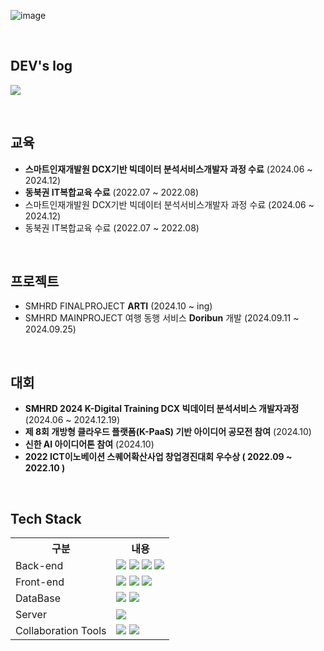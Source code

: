![image](https://github.com/user-attachments/assets/6868b0d4-720c-4cfe-ac5e-572c008e7d13)

<br>

## DEV's log
<a href="https://velog.io/@fivebean/posts"><img src="https://img.shields.io/badge/velog-20C997?style=for-the-badge&logo=velog&logoColor=white"/></a>

<br>

## 교육
- <b>스마트인재개발원 DCX기반 빅데이터 분석서비스개발자 과정 수료</b> (2024.06 ~ 2024.12)
- <b>동북권 IT복합교육 수료</b> (2022.07 ~ 2022.08)
- 스마트인재개발원 DCX기반 빅데이터 분석서비스개발자 과정 수료 (2024.06 ~ 2024.12)
- 동북권 IT복합교육 수료 (2022.07 ~ 2022.08)



<br>

## 프로젝트
- SMHRD FINALPROJECT <b>ARTI</b> (2024.10 ~ ing)
- SMHRD MAINPROJECT 여행 동행 서비스 <b>Doribun</b> 개발 (2024.09.11 ~ 2024.09.25)


<br>

## 대회 
- <b>SMHRD 2024 K-Digital Training DCX 빅데이터 분석서비스 개발자과정</b> (2024.06 ~ 2024.12.19)
- <b>제 8회 개방형 클라우드 플랫폼(K-PaaS) 기반 아이디어 공모전 참여</b> (2024.10)
- <b>신한 AI 아이디어톤 참여</b> (2024.10)
- <b>2022 ICT이노베이션 스퀘어확산사업 창업경진대회 우수상<b> ( 2022.09 ~ 2022.10 )

<br>

## Tech Stack 

<table>
    <tr>
        <th>구분</th>
        <th>내용</th>
    </tr>
    <tr>
        <td>Back-end</td>
        <td>
            <img src="https://img.shields.io/badge/Java-007396?style=for-the-badge&logo=java&logoColor=white"/>
            <img src="https://img.shields.io/badge/Spring-6DB33F?style=for-the-badge&logo=Spring&logoColor=white"/>
            <img src="https://img.shields.io/badge/Spring Boot-6DB33F?style=for-the-badge&logo=Spring Boot&logoColor=white"/>
            <img src="https://img.shields.io/badge/Python-3776AB?style=for-the-badge&logo=Python&logoColor=white"/> 
        </td>
    </tr>
    <tr>
        <td>Front-end</td>
        <td>
            <img src="https://img.shields.io/badge/HTML5-E34F26?style=for-the-badge&logo=HTML5&logoColor=white"/>
            <img src="https://img.shields.io/badge/CSS3-1572B6?style=for-the-badge&logo=CSS3&logoColor=white"/>
            <img src="https://img.shields.io/badge/JavaScript-F7DF1E?style=for-the-badge&logo=JavaScript&logoColor=white"/>
        </td>
    </tr>
    <tr>
        <td>DataBase</td>
        <td>
            <img src="https://img.shields.io/badge/Oracle 11g-F80000?style=for-the-badge&logo=Oracle&logoColor=white"/>
            <img src="https://img.shields.io/badge/MySQL-4479A1?style=for-the-badge&logo=MySQL&logoColor=white"/>
        </td>
    </tr>
    <tr>
        <td>Server</td>
        <td>
            <img src="https://img.shields.io/badge/Apache Tomcat-D22128?style=for-the-badge&logo=Apache Tomcat&logoColor=white"/>
        </td>
    </tr>
    <tr>
        <td>Collaboration Tools</td>
        <td>
            <img src="https://img.shields.io/badge/Git-F05032?style=for-the-badge&logo=Git&logoColor=white"/>
            <img src="https://img.shields.io/badge/GitHub-181717?style=for-the-badge&logo=GitHub&logoColor=white"/>
        </td>
    </tr>
</table>

<br>
